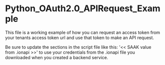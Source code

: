 # Python_OAuth2.0_APIRequest_Example

This file is a working example of how you can request an access token from your tenants access token url and use that token to make an API request.

Be sure to update the sections in the script file like this: '<< SAAK value from .ionapi >>' to use your credentials from the .ionapi file you downloaded when you created a backend service.  
